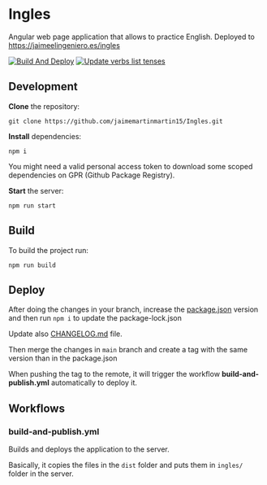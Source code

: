 # Ingles

Angular web page application that allows to practice English. Deployed to <https://jaimeelingeniero.es/ingles>

[![Build And Deploy](https://github.com/jaimemartinmartin15/Ingles/actions/workflows/build-and-publish.yml/badge.svg)](https://github.com/jaimemartinmartin15/Ingles/actions/workflows/build-and-publish.yml) [![Update verbs list tenses](https://github.com/jaimemartinmartin15/Ingles/actions/workflows/update-verbs-tenses.yml/badge.svg)](https://github.com/jaimemartinmartin15/Ingles/actions/workflows/update-verbs-tenses.yml)

## Development

**Clone** the repository:

```text
git clone https://github.com/jaimemartinmartin15/Ingles.git
```

**Install** dependencies:

```text
npm i
```

You might need a valid personal access token to download some scoped dependencies on GPR (Github Package Registry).

**Start** the server:

```text
npm run start
```

## Build

To build the project run:

```text
npm run build
```

## Deploy

After doing the changes in your branch, increase the [package.json](./package.json) version and then run `npm i` to update the package-lock.json

Update also [CHANGELOG.md](./CHANGELOG.md) file.

Then merge the changes in `main` branch and create a tag with the same version than in the package.json

When pushing the tag to the remote, it will trigger the workflow **build-and-publish.yml** automatically to deploy it.

## Workflows

### build-and-publish.yml

Builds and deploys the application to the server.

Basically, it copies the files in the `dist` folder and puts them in `ingles/` folder in the server.
